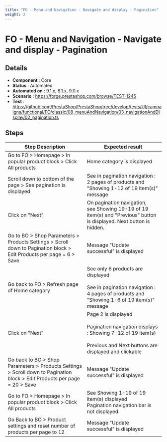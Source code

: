 ```yaml
---
title: "FO - Menu and Navigation - Navigate and display - Pagination"
weight: 2
---
```


# FO - Menu and Navigation - Navigate and display - Pagination
## Details
* **Component** : Core
* **Status** : Automated
* **Automated on** : 9.1.x, 8.1.x, 9.0.x
* **Scenario** : https://forge.prestashop.com/browse/TEST-1245
* **Test** : https://github.com/PrestaShop/PrestaShop/tree/develop/tests/UI/campaigns/functional/FO/classic/08_menuAndNavigation/03_navigationAndDisplay/02_pagination.ts

## Steps
| Step Description | Expected result |
| ----- | ----- |
| Go to FO > Homepage > In popular product block > Click All products | Home category is displayed |
| Scroll down to bottom of the page > See pagination is displayed | See in pagination navigation : 2 pages of products and "Showing 1-12 of 19 item(s)" message |
| Click on "Next" | On pagination navigation, see Showing 19-19 of 19 item(s) and "Previous" button is displayed. Next button is hidden. |
| Go to BO > Shop Parameters > Products Settings > Scroll down to Pagination block > Edit Products per page = 6 > Save | Message "Update successful" is displayed |
| Go back to FO > Refresh page of Home category | See only 6 products are displayed<br><br>See in pagination navigation : 4 pages of products and "Showing 1-6 of 19 item(s)" message |
| Click on "Next" | Page 2 is displayed<br><br>Pagination navigation displays : Showing 7-12 of 19 item(s)<br><br>Previous and Next buttons are displayed and clickable |
| Go back to BO > Shop Parameters > Products Settings > Scroll down to Pagination block > Edit Products per page = 20 > Save | Message "Update successful" is displayed |
| Go to FO > Homepage > In popular product block > Click All products | See Showing 1-19 of 19 item(s) displayed<br>Pagination navigation bar is not displayed. |
| Go Back to BO > Product settings and reset number of products per page to 12 | Message "Update successful" is displayed |
